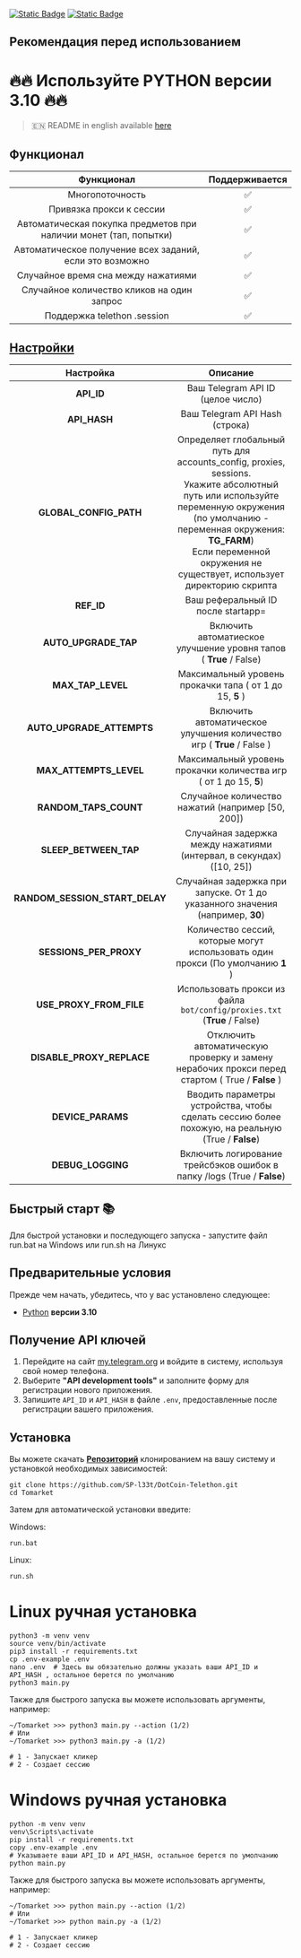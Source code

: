 [![Static Badge](https://img.shields.io/badge/Telegram-Channel-Link?style=for-the-badge&logo=Telegram&logoColor=white&logoSize=auto&color=blue)](https://t.me/+jJhUfsfFCn4zZDk0)      [![Static Badge](https://img.shields.io/badge/Telegram-Bot%20Link-Link?style=for-the-badge&logo=Telegram&logoColor=white&logoSize=auto&color=blue)](https://t.me/dotcoin_bot?start=r_525256526)

## Рекомендация перед использованием

# 🔥🔥 Используйте PYTHON версии 3.10 🔥🔥

> 🇪🇳 README in english available [here](README)

## Функционал  
|                            Функционал                             | Поддерживается |
|:-----------------------------------------------------------------:|:--------------:|
|                          Многопоточность                          |       ✅        |
|                     Привязка прокси к сессии                      |       ✅        |
| Автоматическая покупка предметов при наличии монет (тап, попытки) |       ✅        |
|     Автоматическое получение всех заданий, если это возможно      |       ✅        |
|                Случайное время сна между нажатиями                |       ✅        |
|            Случайное количество кликов на один запрос             |       ✅        |
|                    Поддержка telethon .session                    |       ✅        |


## [Настройки](https://github.com/SP-l33t/DotCoin-Telethon/blob/main/.env-example/)
|           Настройка            |                                                                                                                              Описание                                                                                                                               |
|:------------------------------:|:-------------------------------------------------------------------------------------------------------------------------------------------------------------------------------------------------------------------------------------------------------------------:|
|           **API_ID**           |                                                                                                                  Ваш Telegram API ID (целое число)                                                                                                                  |
|          **API_HASH**          |                                                                                                                   Ваш Telegram API Hash (строка)                                                                                                                    |
|     **GLOBAL_CONFIG_PATH**     | Определяет глобальный путь для accounts_config, proxies, sessions. <br/>Укажите абсолютный путь или используйте переменную окружения (по умолчанию - переменная окружения: **TG_FARM**)<br/> Если переменной окружения не существует, использует директорию скрипта |
|           **REF_ID**           |                                                                                                                 Ваш реферальный ID после startapp=                                                                                                                  |
|      **AUTO_UPGRADE_TAP**      |                                                                                                  Включить автоматиеское улучшение уровня тапов ( **True** / False)                                                                                                  |         
|       **MAX_TAP_LEVEL**        |                                                                                                      Максимальный уровень прокачки тапа ( от 1 до 15, **5** )                                                                                                       |
|   **AUTO_UPGRADE_ATTEMPTS**    |                                                                                                Включить автоматическое улучшения количество игр ( **True** / False )                                                                                                |
|     **MAX_ATTEMPTS_LEVEL**     |                                                                                                  Максимальный уровень прокачки количества игр ( от 1 до 15, **5**)                                                                                                  |
|     **RANDOM_TAPS_COUNT**      |                                                                                                          Случайное количество нажатий (например [50, 200])                                                                                                          |
|     **SLEEP_BETWEEN_TAP**      |                                                                                                Случайная задержка между нажатиями (интервал, в секундах) ([10, 25])                                                                                                 |
| **RANDOM_SESSION_START_DELAY** |                                                                                           Случайная задержка при запуске. От 1 до указанного значения (например, **30**)                                                                                            |
|     **SESSIONS_PER_PROXY**     |                                                                                           Количество сессий, которые могут использовать один прокси (По умолчанию **1** )                                                                                           |
|    **USE_PROXY_FROM_FILE**     |                                                                                              Использовать прокси из файла `bot/config/proxies.txt` (**True** / False)                                                                                               |
|   **DISABLE_PROXY_REPLACE**    |                                                                                   Отключить автоматическую проверку и замену нерабочих прокси перед стартом ( True / **False** )                                                                                    |
|       **DEVICE_PARAMS**        |                                                                                  Вводить параметры устройства, чтобы сделать сессию более похожую, на реальную  (True / **False**)                                                                                  |
|       **DEBUG_LOGGING**        |                                                                                               Включить логирование трейсбэков ошибок в папку /logs (True / **False**)                                                                                               |

## Быстрый старт 📚

Для быстрой установки и последующего запуска - запустите файл run.bat на Windows или run.sh на Линукс

## Предварительные условия
Прежде чем начать, убедитесь, что у вас установлено следующее:
- [Python](https://www.python.org/downloads/) **версии 3.10**

## Получение API ключей
1. Перейдите на сайт [my.telegram.org](https://my.telegram.org) и войдите в систему, используя свой номер телефона.
2. Выберите **"API development tools"** и заполните форму для регистрации нового приложения.
3. Запишите `API_ID` и `API_HASH` в файле `.env`, предоставленные после регистрации вашего приложения.

## Установка
Вы можете скачать [**Репозиторий**](https://github.com/SP-l33t/DotCoin-Telethon) клонированием на вашу систему и установкой необходимых зависимостей:
```shell
git clone https://github.com/SP-l33t/DotCoin-Telethon.git
cd Tomarket
```

Затем для автоматической установки введите:

Windows:
```shell
run.bat
```

Linux:
```shell
run.sh
```

# Linux ручная установка
```shell
python3 -m venv venv
source venv/bin/activate
pip3 install -r requirements.txt
cp .env-example .env
nano .env  # Здесь вы обязательно должны указать ваши API_ID и API_HASH , остальное берется по умолчанию
python3 main.py
```

Также для быстрого запуска вы можете использовать аргументы, например:
```shell
~/Tomarket >>> python3 main.py --action (1/2)
# Или
~/Tomarket >>> python3 main.py -a (1/2)

# 1 - Запускает кликер
# 2 - Создает сессию
```


# Windows ручная установка
```shell
python -m venv venv
venv\Scripts\activate
pip install -r requirements.txt
copy .env-example .env
# Указываете ваши API_ID и API_HASH, остальное берется по умолчанию
python main.py
```

Также для быстрого запуска вы можете использовать аргументы, например:
```shell
~/Tomarket >>> python main.py --action (1/2)
# Или
~/Tomarket >>> python main.py -a (1/2)

# 1 - Запускает кликер
# 2 - Создает сессию
```
